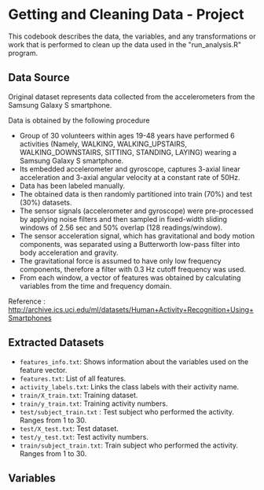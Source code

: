 # Getting and Cleaning Data - Project

This codebook describes the data, the variables, and any transformations or work that is performed to clean up the data used in the "run_analysis.R" program.

## Data Source

Original dataset represents data collected from the accelerometers from the Samsung Galaxy S smartphone.

Data is obtained by the following procedure

* Group of 30 volunteers within ages 19-48 years have performed 6 activities (Namely, WALKING, WALKING_UPSTAIRS, WALKING_DOWNSTAIRS, SITTING, STANDING, LAYING) wearing a Samsung Galaxy S smartphone.
* Its embedded accelerometer and gyroscope, captures 3-axial linear acceleration and 3-axial angular velocity at a constant rate of 50Hz.
* Data has been labeled manually.
* The obtained data is then randomly partitioned into train (70%) and test (30%) datasets.
* The sensor signals (accelerometer and gyroscope) were pre-processed by applying noise filters and then sampled in fixed-width sliding windows of 2.56 sec and 50% overlap (128 readings/window).
* The sensor acceleration signal, which has gravitational and body motion components, was separated using a Butterworth low-pass filter into body acceleration and gravity.
* The gravitational force is assumed to have only low frequency components, therefore a filter with 0.3 Hz cutoff frequency was used.
* From each window, a vector of features was obtained by calculating variables from the time and frequency domain.

Reference : http://archive.ics.uci.edu/ml/datasets/Human+Activity+Recognition+Using+Smartphones

## Extracted Datasets
* `features_info.txt`: Shows information about the variables used on the feature vector.
* `features.txt`: List of all features.
* `activity_labels.txt`: Links the class labels with their activity name.
* `train/X_train.txt`: Training dataset.
* `train/y_train.txt`: Training activity numbers.
* `test/subject_train.txt` : Test subject who performed the activity. Ranges from 1 to 30.
* `test/X_test.txt`: Test dataset.
* `test/y_test.txt`: Test activity numbers.
* `train/subject_train.txt`: Train subject who performed the activity. Ranges from 1 to 30. 

## Variables
